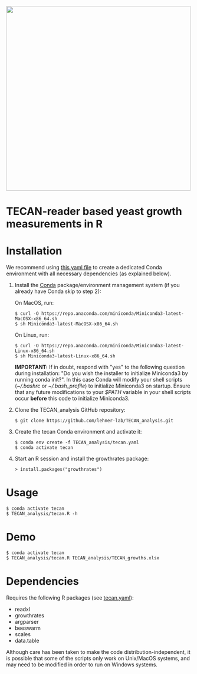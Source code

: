 <img src="https://github.com/lehner-lab/TECAN_analysis/blob/main/yeast.png" width="500">


TECAN-reader based yeast growth measurements in R
=================================================

# Installation

We recommend using [this yaml file](tecan.yaml) to create a dedicated Conda environment with all necessary dependencies (as explained below).

1. Install the [Conda](https://docs.conda.io/) package/environment management system (if you already have Conda skip to step 2):

   On MacOS, run:
   ```
   $ curl -O https://repo.anaconda.com/miniconda/Miniconda3-latest-MacOSX-x86_64.sh
   $ sh Miniconda3-latest-MacOSX-x86_64.sh
   ```
   On Linux, run:
   ```
   $ curl -O https://repo.anaconda.com/miniconda/Miniconda3-latest-Linux-x86_64.sh
   $ sh Miniconda3-latest-Linux-x86_64.sh
   ```

   **IMPORTANT:** If in doubt, respond with "yes" to the following question during installation: "Do you wish the installer to initialize Miniconda3 by running conda init?". In this case Conda will modify your shell scripts (*~/.bashrc* or *~/.bash_profile*) to initialize Miniconda3 on startup. Ensure that any future modifications to your *$PATH* variable in your shell scripts occur **before** this code to initialize Miniconda3.

2. Clone the TECAN_analysis GitHub repository:
   ```
   $ git clone https://github.com/lehner-lab/TECAN_analysis.git
   ```

3. Create the tecan Conda environment and activate it:
   ```
   $ conda env create -f TECAN_analysis/tecan.yaml
   $ conda activate tecan
   ```

4. Start an R session and install the growthrates package:
   ```
   > install.packages("growthrates")
   ```
   
# Usage
   ```
   $ conda activate tecan
   $ TECAN_analysis/tecan.R -h
   ```
   
# Demo
   ```
   $ conda activate tecan
   $ TECAN_analysis/tecan.R TECAN_analysis/TECAN_growths.xlsx
   ```

# Dependencies

Requires the following R packages (see [tecan.yaml](tecan.yaml)):
* readxl
* growthrates
* argparser
* beeswarm
* scales
* data.table
  
Although care has been taken to make the code distribution-independent, it is possible that some of the scripts only work on Unix/MacOS systems, and may need to be modified in order to run on Windows systems.
